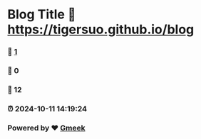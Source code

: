 # Blog Title :link: https://tigersuo.github.io/blog 
### :page_facing_up: [1](https://tigersuo.github.io/blog/tag.html) 
### :speech_balloon: 0 
### :hibiscus: 12 
### :alarm_clock: 2024-10-11 14:19:24 
### Powered by :heart: [Gmeek](https://github.com/Meekdai/Gmeek)
